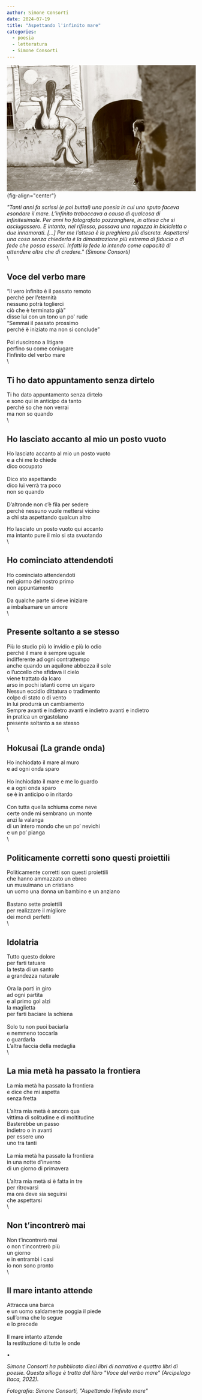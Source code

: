 ```yaml
---
author: Simone Consorti
date: 2024-07-19
title: "Aspettando l'infinito mare"
categories:
  - poesia
  - letteratura
  - Simone Consorti
---
```


![](images/aspettando-infinito-mare.jpeg){fig-align="center"}

*"Tanti anni fa scrissi (e poi buttai) una poesia in cui uno sputo faceva esondare il mare. L’infinito traboccava a causa di qualcosa di infinitesimale. Per anni ho fotografato pozzanghere, in attesa che si asciugassero. E intanto, nel riflesso, passava una ragazza in bicicletta o due innamorati. \[...\] Per me l’attesa è la preghiera più discreta. Aspettarsi una cosa senza chiederla è la dimostrazione più estrema di fiducia o di fede che possa esserci. Infatti la fede la intendo come capacità di attendere oltre che di credere." (Simone Consorti)*\
\

## Voce del verbo mare

“Il vero infinito è il passato remoto\
perché per l’eternità\
nessuno potrà toglierci\
ciò che è terminato già”\
disse lui con un tono un po' rude\
“Semmai il passato prossimo\
perché è iniziato ma non si conclude”\
\
Poi riuscirono a litigare\
perfino su come coniugare\
l’infinito del verbo mare\
\

## Ti ho dato appuntamento senza dirtelo

Ti ho dato appuntamento senza dirtelo\
e sono qui in anticipo da tanto\
perché so che non verrai\
ma non so quando\
\

## Ho lasciato accanto al mio un posto vuoto

Ho lasciato accanto al mio un posto vuoto\
e a chi me lo chiede\
dico occupato\
\
Dico sto aspettando\
dico lui verrà tra poco\
non so quando\
\
D’altronde non c’è fila per sedere\
perché nessuno vuole mettersi vicino\
a chi sta aspettando qualcun altro

Ho lasciato un posto vuoto qui accanto\
ma intanto pure il mio si sta svuotando\
\

## Ho cominciato attendendoti

Ho cominciato attendendoti\
nel giorno del nostro primo\
non appuntamento\
\
Da qualche parte si deve iniziare\
a imbalsamare un amore\
\

## Presente soltanto a se stesso

Più lo studio più lo invidio e più lo odio\
perché il mare è sempre uguale\
indifferente ad ogni contrattempo\
anche quando un aquilone abbozza il sole\
o l’uccello che sfidava il cielo\
viene trattato da Icaro\
arso in pochi istanti come un sigaro\
Nessun eccidio dittatura o tradimento\
colpo di stato o di vento\
in lui produrrà un cambiamento\
Sempre avanti e indietro avanti e indietro avanti e indietro\
in pratica un ergastolano\
presente soltanto a se stesso\
\

## Hokusai (La grande onda)

Ho inchiodato il mare al muro\
e ad ogni onda sparo\
\
Ho inchiodato il mare e me lo guardo\
e a ogni onda sparo\
se è in anticipo o in ritardo\
\
Con tutta quella schiuma come neve\
certe onde mi sembrano un monte\
anzi la valanga\
di un intero mondo che un po’ nevichi\
e un po’ pianga\
\

## Politicamente corretti sono questi proiettili

Politicamente corretti son questi proiettili\
che hanno ammazzato un ebreo\
un musulmano un cristiano\
un uomo una donna un bambino e un anziano\
\
Bastano sette proiettili\
per realizzare il migliore\
dei mondi perfetti\
\

## Idolatria

Tutto questo dolore\
per farti tatuare\
la testa di un santo\
a grandezza naturale\
\
Ora la porti in giro\
ad ogni partita\
e al primo gol alzi\
la maglietta\
per farti baciare la schiena\
\
Solo tu non puoi baciarla\
e nemmeno toccarla\
o guardarla\
L’altra faccia della medaglia\
\

## La mia metà ha passato la frontiera

La mia metà ha passato la frontiera\
e dice che mi aspetta\
senza fretta\
\
L’altra mia metà è ancora qua\
vittima di solitudine e di moltitudine\
Basterebbe un passo\
indietro o in avanti\
per essere uno\
uno tra tanti\
\
La mia metà ha passato la frontiera\
in una notte d’inverno\
di un giorno di primavera\
\
L’altra mia metà si è fatta in tre\
per ritrovarsi\
ma ora deve sia seguirsi\
che aspettarsi\
\

## Non t’incontrerò mai

Non t’incontrerò mai\
o non t’incontrerò più\
un giorno\
e in entrambi i casi\
io non sono pronto\
\

## Il mare intanto attende

Attracca una barca\
e un uomo saldamente poggia il piede\
sull’orma che lo segue\
e lo precede\
\
Il mare intanto attende\
la restituzione di tutte le onde

•

*Simone Consorti ha pubblicato dieci libri di narrativa e quattro libri di poesie. Questa silloge è tratta dal libro "Voce del verbo mare" (Arcipelago Itaca, 2022).*

*Fotografia: Simone Consorti, "Aspettando l'infinito mare"*
